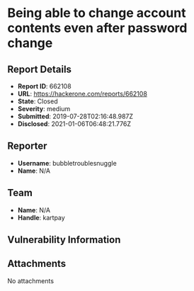 # Being able to change account contents even after password change

## Report Details
- **Report ID**: 662108
- **URL**: https://hackerone.com/reports/662108
- **State**: Closed
- **Severity**: medium
- **Submitted**: 2019-07-28T02:16:48.987Z
- **Disclosed**: 2021-01-06T06:48:21.776Z

## Reporter
- **Username**: bubbletroublesnuggle
- **Name**: N/A

## Team
- **Name**: N/A
- **Handle**: kartpay

## Vulnerability Information


## Attachments
No attachments
